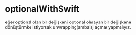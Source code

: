 # optionalWithSwift
eğer optional olan bir değişkeni optional olmayan bir değişkene dönüştürmke istiyorsak unwrapping(ambalaj açma) yapmalıyız.
